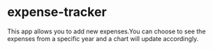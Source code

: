 # expense-tracker

This app allows you to add new expenses.You can choose to see the expenses from a specific year and a chart will update accordingly.
